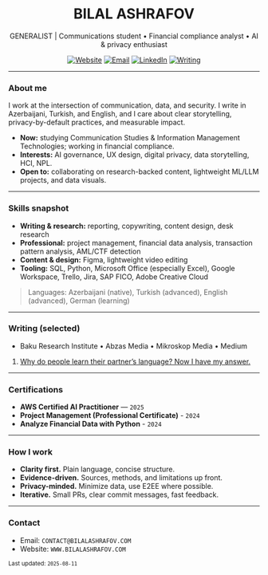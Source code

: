 <!--
Profile README for: Billy
Style: minimal, professional, link-first
Note: Replace YOUR_* placeholders below.
-->

<h1 align="center">BILAL ASHRAFOV</h1>
<p align="center">
  GENERALIST | Communications student • Financial compliance analyst • AI & privacy enthusiast
</p>

<p align="center">
  <a href="https://bllshrfv.com"><img alt="Website" src="https://img.shields.io/badge/website-visit-blue"></a>
  <a href="mailto:contact@bilalashrafov"><img alt="Email" src="https://img.shields.io/badge/email-contact-informational"></a>
  <a href="https://linkedin.com/in/bllshrfv"><img alt="LinkedIn" src="https://img.shields.io/badge/LinkedIn-connect-blue"></a>
  <a href="https://medium.com/@bllshrfv"><img alt="Writing" src="https://img.shields.io/badge/writing-portfolio-success"></a>
</p>

---

### About me
I work at the intersection of communication, data, and security. I write in Azerbaijani, Turkish, and English, and I care about clear storytelling, privacy-by-default practices, and measurable impact.

- **Now:** studying Communication Studies & Information Management Technologies; working in financial compliance.  
- **Interests:** AI governance, UX design, digital privacy, data storytelling, HCI, NPL.  
- **Open to:** collaborating on research-backed content, lightweight ML/LLM projects, and data visuals.

---

### Skills snapshot
- **Writing & research:** reporting, copywriting, content design, desk research
- **Professional:** project management, financial data analysis, transaction pattern analysis, AML/CTF detection
- **Content & design:** Figma, lightweight video editing
- **Tooling:** SQL, Python, Microsoft Office (especially Excel), Google Workspace, Trello, Jira, SAP FICO, Adobe Creative Cloud

> Languages: Azerbaijani (native), Turkish (advanced), English (advanced), German (learning)

---

### Writing (selected)
- Baku Research Institute • Abzas Media • Mikroskop Media • Medium  

1. [Why do people learn their partner’s language? Now I have my answer.](https://medium.com/@bllshrfv/why-do-people-learn-their-partners-language-now-i-have-my-answer-bab9bf7ab5d4)

---

### Certifications
- **AWS Certified AI Practitioner** — `2025`
- **Project Management (Professional Certificate)** - `2024`
- **Analyze Financial Data with Python** - `2024`

---

### How I work
- **Clarity first.** Plain language, concise structure.
- **Evidence-driven.** Sources, methods, and limitations up front.  
- **Privacy-minded.** Minimize data, use E2EE where possible.  
- **Iterative.** Small PRs, clear commit messages, fast feedback.

---

### Contact
- Email: `CONTACT@BILALASHRAFOV.COM`   
- Website: `WWW.BILALASHRAFOV.COM`

<sub>Last updated: `2025-08-11`</sub>
